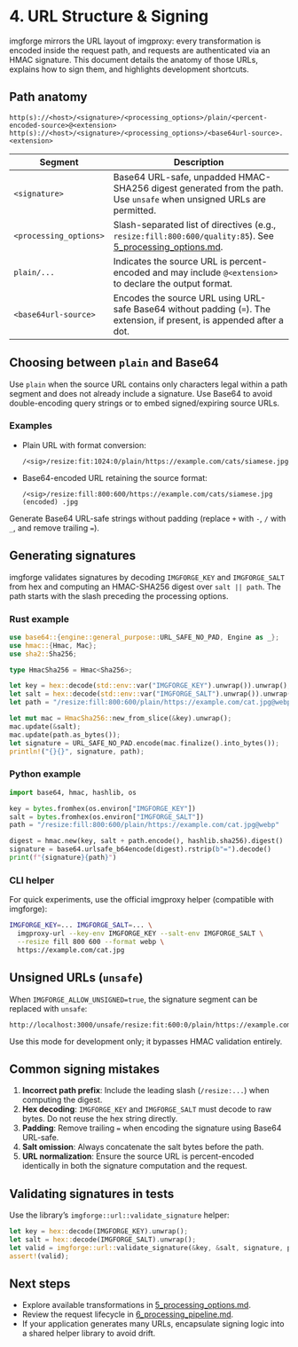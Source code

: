# 4. URL Structure & Signing

imgforge mirrors the URL layout of imgproxy: every transformation is encoded inside the request path, and requests are authenticated via an HMAC signature. This document details the anatomy of those URLs, explains how to sign them, and highlights development shortcuts.

## Path anatomy

```
http(s)://<host>/<signature>/<processing_options>/plain/<percent-encoded-source>@<extension>
http(s)://<host>/<signature>/<processing_options>/<base64url-source>.<extension>
```

| Segment                | Description                                                                                                                          |
|------------------------|--------------------------------------------------------------------------------------------------------------------------------------|
| `<signature>`          | Base64 URL-safe, unpadded HMAC-SHA256 digest generated from the path. Use `unsafe` when unsigned URLs are permitted.                 |
| `<processing_options>` | Slash-separated list of directives (e.g., `resize:fill:800:600/quality:85`). See [5_processing_options.md](5_processing_options.md). |
| `plain/...`            | Indicates the source URL is percent-encoded and may include `@<extension>` to declare the output format.                             |
| `<base64url-source>`   | Encodes the source URL using URL-safe Base64 without padding (`=`). The extension, if present, is appended after a dot.              |

## Choosing between `plain` and Base64

Use `plain` when the source URL contains only characters legal within a path segment and does not already include a signature. Use Base64 to avoid double-encoding query strings or to embed signed/expiring source URLs.

### Examples

- Plain URL with format conversion:
  ```
  /<sig>/resize:fit:1024:0/plain/https://example.com/cats/siamese.jpg@webp
  ```
- Base64-encoded URL retaining the source format:
  ```
  /<sig>/resize:fill:800:600/https://example.com/cats/siamese.jpg (encoded) .jpg
  ```

Generate Base64 URL-safe strings without padding (replace `+` with `-`, `/` with `_`, and remove trailing `=`).

## Generating signatures

imgforge validates signatures by decoding `IMGFORGE_KEY` and `IMGFORGE_SALT` from hex and computing an HMAC-SHA256 digest over `salt || path`. The path starts with the slash preceding the processing options.

### Rust example

```rust
use base64::{engine::general_purpose::URL_SAFE_NO_PAD, Engine as _};
use hmac::{Hmac, Mac};
use sha2::Sha256;

type HmacSha256 = Hmac<Sha256>;

let key = hex::decode(std::env::var("IMGFORGE_KEY").unwrap()).unwrap();
let salt = hex::decode(std::env::var("IMGFORGE_SALT").unwrap()).unwrap();
let path = "/resize:fill:800:600/plain/https://example.com/cat.jpg@webp";

let mut mac = HmacSha256::new_from_slice(&key).unwrap();
mac.update(&salt);
mac.update(path.as_bytes());
let signature = URL_SAFE_NO_PAD.encode(mac.finalize().into_bytes());
println!("{}{}", signature, path);
```

### Python example

```python
import base64, hmac, hashlib, os

key = bytes.fromhex(os.environ["IMGFORGE_KEY"])
salt = bytes.fromhex(os.environ["IMGFORGE_SALT"])
path = "/resize:fill:800:600/plain/https://example.com/cat.jpg@webp"

digest = hmac.new(key, salt + path.encode(), hashlib.sha256).digest()
signature = base64.urlsafe_b64encode(digest).rstrip(b"=").decode()
print(f"{signature}{path}")
```

### CLI helper

For quick experiments, use the official imgproxy helper (compatible with imgforge):

```bash
IMGFORGE_KEY=... IMGFORGE_SALT=... \
  imgproxy-url --key-env IMGFORGE_KEY --salt-env IMGFORGE_SALT \
  --resize fill 800 600 --format webp \
  https://example.com/cat.jpg
```

## Unsigned URLs (`unsafe`)

When `IMGFORGE_ALLOW_UNSIGNED=true`, the signature segment can be replaced with `unsafe`:

```
http://localhost:3000/unsafe/resize:fit:600:0/plain/https://example.com/dog.jpg
```

Use this mode for development only; it bypasses HMAC validation entirely.

## Common signing mistakes

1. **Incorrect path prefix**: Include the leading slash (`/resize:...`) when computing the digest.
2. **Hex decoding**: `IMGFORGE_KEY` and `IMGFORGE_SALT` must decode to raw bytes. Do not reuse the hex string directly.
3. **Padding**: Remove trailing `=` when encoding the signature using Base64 URL-safe.
4. **Salt omission**: Always concatenate the salt bytes before the path.
5. **URL normalization**: Ensure the source URL is percent-encoded identically in both the signature computation and the request.

## Validating signatures in tests

Use the library’s `imgforge::url::validate_signature` helper:

```rust
let key = hex::decode(IMGFORGE_KEY).unwrap();
let salt = hex::decode(IMGFORGE_SALT).unwrap();
let valid = imgforge::url::validate_signature(&key, &salt, signature, path);
assert!(valid);
```

## Next steps

- Explore available transformations in [5_processing_options.md](5_processing_options.md).
- Review the request lifecycle in [6_processing_pipeline.md](6_processing_pipeline.md).
- If your application generates many URLs, encapsulate signing logic into a shared helper library to avoid drift.
